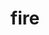 ---
layout: smileys&emotion
title: fire
emoji: fire
permalink: 🔥.html
image: assets/img/3moji/fire.png
---